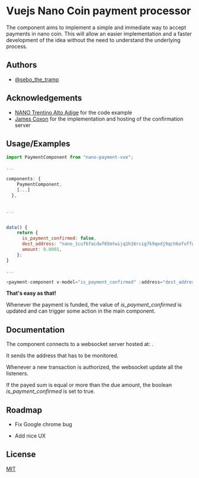 
# Vuejs Nano Coin payment processor

The component aims to implement a simple and immediate way to accept
payments in nano coin. This will allow an easier implementation
and a faster development of the idea without the need to understand
the underlying process.

## Authors

- [@sebo_the_tramp](https://github.com/Sebo-the-tramp/)

## Acknowledgements

- [NANO Trentino Alto Adige](https://github.com/nanotaa) for the code example
- [James Coxon](https://github.com/jamescoxon) for the implementation and hosting of the confirmation server

## Usage/Examples

```javascript
import PaymentComponent from "nano-payment-vue";

...

components: {   
    PaymentComponent,
    [...]    
  },


...


data() {
    return {      
      is_payment_confirmed: false,
      dest_address: "nano_1cuf6facdwf65mtwijq1h16rcig7k9qodj9qch6afuffgg78zumzeesu6e5z",
      amount: 0.0001,
    };
}

...

<payment-component v-model="is_payment_confirmed" :address="dest_address" :amount="amount"></payment-component>

```

__That's easy as that!__

Whenever the payment is funded, the value of _is_payment_confirmed_ is updated
and can trigger some action in the main component.
  
## Documentation

The component connects to a websocket server hosted at: [](wss://yapraiwallet.space/call).

It sends the address that has to be monitored.

Whenever a new transaction is authorized, the websocket update all the listeners.

If the payed sum is equal or more than the due amount, the boolean _is_payment_confirmed_ is set to true.

## Roadmap

- Fix Google chrome bug

- Add nice UX
  
## License

[MIT](https://choosealicense.com/licenses/mit/)
